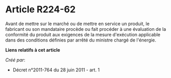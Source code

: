 # Article R224-62

Avant de mettre sur le marché ou de mettre en service un produit, le fabricant ou son mandataire procède ou fait procéder à
une évaluation de la conformité du produit aux exigences de la mesure d'exécution applicable dans des conditions définies par
arrêté du ministre chargé de l'énergie.

**Liens relatifs à cet article**

_Créé par_:

  - Décret n°2011-764 du 28 juin 2011 - art. 1
